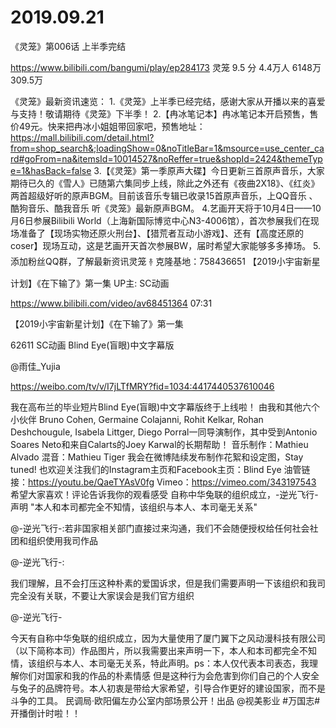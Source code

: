 # 2019.09.21

《灵笼》第006话 上半季完结

https://www.bilibili.com/bangumi/play/ep284173
灵笼
9.5 分
4.4万人
6148万 309.5万

《灵笼》最新资讯速览：
1.《灵笼》上半季已经完结，感谢大家从开播以来的喜爱与支持！敬请期待《灵笼》下半季！
2.【冉冰笔记本】冉冰笔记本开启预售，售价49元。快来把冉冰小姐姐带回家吧，预售地址：https://mall.bilibili.com/detail.html?from=shop_search&;loadingShow=0&noTitleBar=1&msource=use_center_card#goFrom=na&itemsId=10014527&noReffer=true&shopId=2424&themeType=1&hasBack=false
3.【《灵笼》第一季原声大碟】今日更新三首原声音乐，大家期待已久的《雪人》已随第六集同步上线，除此之外还有《夜曲2X18》、《红炎》两首超级好听的原声BGM。目前该音乐专辑已收录15首原声音乐，上QQ音乐 、酷狗音乐、酷我音乐 听《灵笼》最新原声BGM。
4.艺画开天将于10月4日——10月6日参展Bilibili World（上海新国际博览中心N3-4006馆），首次参展我们在现场准备了【现场实物还原火刑台】、【猎荒者互动小游戏】、还有【高度还原的coser】现场互动，这是艺画开天首次参展BW，届时希望大家能够多多捧场。
5.添加粉丝QQ群，了解最新资讯灵笼 ࿈ 克隆基地：758436651
【2019小宇宙新星计划】《在下输了》第一集 UP主: SC动画

https://www.bilibili.com/video/av68451364
07:31

【2019小宇宙新星计划】《在下输了》第一集

62611
SC动画
Blind Eye(盲眼)中文字幕版

@雨佳_Yujia

https://weibo.com/tv/v/I7jLTfMRY?fid=1034:4417440537610046

我在高布兰的毕业短片Blind Eye(盲眼)中文字幕版终于上线啦！
由我和其他六个小伙伴 Bruno Cohen, Germaine Colajanni, Rohit Kelkar, Rohan Deshchougule, Isabela Littger, Diego Porral一同导演制作，其中受到Antonio Soares Neto和来自Calarts的Joey Karwal的长期帮助！
音乐制作：Mathieu Alvado
混音：Mathieu Tiger
我会在微博陆续发布制作花絮和设定图，Stay tuned! 也欢迎关注我们的Instagram主页和Facebook主页：Blind Eye
油管链接：https://youtu.be/QaeTYAsV0fg
Vimeo：https://vimeo.com/343197543
希望大家喜欢！评论告诉我你的观看感受
自称中华兔联的组织成立，-逆光飞行-声明 "本人和本司都完全不知情，该组织与本人、本司毫无关系"

@-逆光飞行-:若非国家相关部门直接过来沟通，我们不会随便授权给任何社会社团和组织使用我司作品

@-逆光飞行-:

我们理解，且不会打压这种朴素的爱国诉求，但是我们需要声明一下该组织和我司完全没有关联，不要让大家误会是我们官方组织

@-逆光飞行-

今天有自称中华兔联的组织成立，因为大量使用了厦门翼下之风动漫科技有限公司（以下简称本司）作品图片，所以我需要出来声明一下，本人和本司都完全不知情，该组织与本人、本司毫无关系，特此声明。ps：本人仅代表本司表态，我理解你们对国家和我的作品的朴素情感 但是这种行为会危害到你们自己的个人安全与兔子的品牌符号。本人初衷是带给大家希望，引导合作更好的建设国家，而不是斗争的工具。
 民调局·欧阳偏左办公室内部场景公开！出品 @视美影业
#万国志#开播倒计时啦！！
 